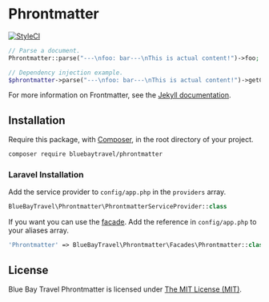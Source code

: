 # Phrontmatter

[![StyleCI](https://styleci.io/repos/47688815/shield)](https://styleci.io/repos/47688815)

```php
// Parse a document.
Phrontmatter::parse("---\nfoo: bar---\nThis is actual content!")->foo;

// Dependency injection example.
$phrontmatter->parse("---\nfoo: bar---\nThis is actual content!")->getContent();
````

For more information on Frontmatter, see the [Jekyll documentation](http://jekyllrb.com/docs/frontmatter/).

## Installation

Require this package, with [Composer](https://getcomposer.org/), in the root directory of your project.

```bash
composer require bluebaytravel/phrontmatter
```

### Laravel Installation

Add the service provider to `config/app.php` in the `providers` array.

```php
BlueBayTravel\Phrontmatter\PhrontmatterServiceProvider::class
```

If you want you can use the [facade](http://laravel.com/docs/facades). Add the reference in `config/app.php` to your aliases array.

```php
'Phrontmatter' => BlueBayTravel\Phrontmatter\Facades\Phrontmatter::class
```

## License

Blue Bay Travel Phrontmatter is licensed under [The MIT License (MIT)](LICENSE).

